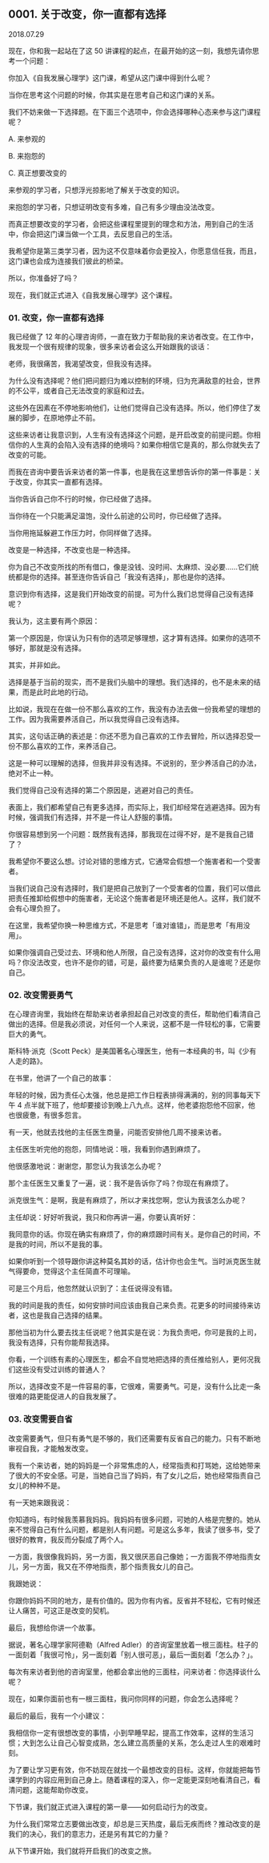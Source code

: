 ## 0001. 关于改变，你一直都有选择

2018.07.29

现在，你和我一起站在了这 50 讲课程的起点，在最开始的这一刻，我想先请你思考一个问题：

你加入《自我发展心理学》这门课，希望从这门课中得到什么呢？

当你在思考这个问题的时候，你其实是在思考自己和这门课的关系。

我们不妨来做一下选择题。在下面三个选项中，你会选择哪种心态来参与这门课程呢？

A. 来参观的

B. 来抱怨的

C. 真正想要改变的

来参观的学习者，只想浮光掠影地了解关于改变的知识。

来抱怨的学习者，只想证明改变有多难，自己有多少理由没法改变。

而真正想要改变的学习者，会把这些课程里提到的理念和方法，用到自己的生活中，你会把这门课当做一个工具，去反思自己的生活。

我希望你是第三类学习者，因为这不仅意味着你会更投入，你愿意信任我，而且，这门课也会成为连接我们彼此的桥梁。

所以，你准备好了吗？

现在，我们就正式进入《自我发展心理学》这个课程。

### 01. 改变，你一直都有选择

我已经做了 12 年的心理咨询师，一直在致力于帮助我的来访者改变。在工作中，我发现一个很有规律的现象，很多来访者会这么开始跟我的谈话：

老师，我很痛苦，我渴望改变，但我没有选择。

为什么没有选择呢？他们把问题归为难以控制的环境，归为充满敌意的社会，世界的不公平，或者自己无法改变的家庭和过去。

这些外在因素在不停地影响他们，让他们觉得自己没有选择。所以，他们停住了发展的脚步，在原地停止不前。

这些来访者让我意识到，人生有没有选择这个问题，是开启改变的前提问题。你相信你的人生真的会陷入没有选择的绝境吗？如果你相信它是真的，那么你就失去了改变的可能。

而我在咨询中要告诉来访者的第一件事，也是我在这里想告诉你的第一件事是：关于改变，你其实一直都有选择。

当你告诉自己你不行的时候，你已经做了选择。

当你待在一个只能满足温饱，没什么前途的公司时，你已经做了选择。

当你用拖延躲避工作压力时，你同样做了选择。

改变是一种选择，不改变也是一种选择。

你为自己不改变所找的所有借口，像是没钱、没时间、太麻烦、没必要……它们统统都是你的选择。甚至连你告诉自己「我没有选择」，那也是你的选择。

意识到你有选择，这是我们开始改变的前提。可为什么我们总觉得自己没有选择呢？

我认为，这主要有两个原因：

第一个原因是，你误认为只有你的选项足够理想，这才算有选择。如果你的选项不够好，那就是没有选择。

其实，并非如此。

选择是基于当前的现实，而不是我们头脑中的理想。我们选择的，也不是未来的结果，而是此时此地的行动。

比如说，我现在在做一份不那么喜欢的工作，我没有办法去做一份我希望的理想的工作。因为我需要养活自己，所以我觉得自己没有选择。

其实，这句话正确的表述是：你还不愿为自己喜欢的工作去冒险，所以选择忍受一份不那么喜欢的工作，来养活自己。

这是一种可以理解的选择，但我并非没有选择。不说别的，至少养活自己的办法，绝对不止一种。

我们觉得自己没有选择的第二个原因是，逃避对自己的责任。

表面上，我们都希望自己有更多选择，而实际上，我们却经常在逃避选择。因为有时候，强调我们有选择，并不是一件让人舒服的事情。

你很容易想到另一个问题：既然我有选择，那我现在过得不好，是不是我自己错了？

我希望你不要这么想。讨论对错的思维方式，它通常会假想一个施害者和一个受害者。

当我们说自己没有选择时，我们是把自己放到了一个受害者的位置，我们可以借此把责任推卸给假想中的施害者，无论这个施害者是环境还是他人。这样，我们就不会有心理负担了。

在这里，我希望你换一种思维方式，不是思考「谁对谁错」，而是思考「有用没用」。

如果你强调自己受过去、环境和他人所限，自己没有选择，这对你的改变有什么用吗？你没法改变，也许不是你的错，可是，最终要为结果负责的人是谁呢？还是你自己。

### 02. 改变需要勇气

在心理咨询里，我始终在帮助来访者承担起自己对改变的责任，帮助他们看清自己做出的选择。但是我必须说，对任何一个人来说，这都不是一件轻松的事，它需要巨大的勇气。

斯科特·派克（Scott Peck）是美国著名心理医生，他有一本经典的书，叫《少有人走的路》。

在书里，他讲了一个自己的故事：

年轻的时候，因为责任心太强，他总是把工作日程表排得满满的，别的同事每天下午 4 点半就下班了，他却要接诊到晚上八九点。这样，他老婆抱怨他不回家，他也很疲惫，有很多怨言。

有一天，他就去找他的主任医生商量，问能否安排他几周不接来访者。

主任医生听完他的抱怨，同情地说：哦，我看到你遇到麻烦了。

他很感激地说：谢谢您，那您认为我该怎么办呢？

那个主任医生又重复了一遍，说：我不是告诉你了吗？你现在有麻烦了。

派克很生气：是啊，我是有麻烦了，所以才来找您啊，您认为我该怎么办呢？

主任却说：好好听我说，我只和你再讲一遍，你要认真听好：

我同意你的话。你现在确实有麻烦了，你的麻烦跟时间有关。是你自己的时间，不是我的时间，所以不是我的事。

如果你听到一个领导跟你讲这种莫名其妙的话，估计你也会生气。当时派克医生就气得要命，觉得这个主任简直不可理喻。

可是三个月后，他忽然就认识到了：主任说得没有错。

我的时间是我的责任，如何安排时间应该由我自己来负责。花更多的时间接待来访者，这也是我自己选择的结果。

那他当初为什么要去找主任说呢？他其实是在说：为我负责吧，你可是我的上司，我没有选择，只有你能帮我选择。

你看，一个训练有素的心理医生，都会不自觉地把选择的责任推给别人，更何况我们这些没有受过训练的普通人？

所以，选择改变不是一件容易的事，它很难，需要勇气。可是，没有什么比走一条很难的路更能促进人的自我发展了。

### 03. 改变需要自省

改变需要勇气，但只有勇气是不够的，我们还需要有反省自己的能力。只有不断地审视自我，才能触发改变。

我有一个来访者，她的妈妈是一个非常焦虑的人，经常指责和打骂她，这给她带来了很大的不安全感。可是，当她自己当了妈妈，有了女儿之后，她也经常指责自己女儿的种种不是。

有一天她来跟我说：

你知道吗，有时候我羡慕我妈妈。我妈妈有很多问题，可她的人格是完整的。她从来不觉得自己有什么问题，都是别人有问题。可是这么多年，我读了很多书，受了很好的教育，我反而分裂成了两个人。

一方面，我很像我妈妈，另一方面，我又很厌恶自己像她；一方面我不停地指责女儿，另一方面，我又在不停地指责，那个指责我女儿的自己。

我跟她说：

你跟你妈妈不同的地方，是有价值的。因为你有内省。反省并不轻松，它有时候还让人痛苦，可这正是改变的契机。

最后，我想给你讲一个故事。

据说，著名心理学家阿德勒（Alfred Adler）的咨询室里放着一根三面柱。柱子的一面刻着「我很可怜」，另一面刻着「别人很可恶」，最后一面刻着「怎么办？」。

每次有来访者到他的咨询室里，他都会拿出他的三面柱，问来访者：你选择谈什么呢？

现在，如果你面前也有一根三面柱，我问你同样的问题，你会怎么选择呢？

最后的最后，我有一个小建议：

我相信你一定有很想改变的事情，小到早睡早起，提高工作效率，这样的生活习惯；大到怎么让自己心智变成熟，怎么建立高质量的关系，怎么走过人生的艰难时刻。

为了要让学习更有效，你不妨现在就找一个最想改变的目标。这样，你就能把每节课学到的内容应用到自己身上。随着课程的深入，你一定能更深刻地看清自己，看清问题，这能帮助你改变。

下节课，我们就正式进入课程的第一章——如何启动行为的改变。

为什么我们常常立志要做出改变，却总是三天热度，最后无疾而终？推动改变的是我们的决心，我们的意志力，还是另有其它的力量？

从下节课开始，我们就将开启我们的改变之旅。